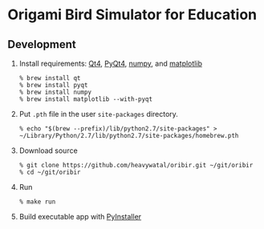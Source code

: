 Origami Bird Simulator for Education
====================================

Development
-----------

1. Install requirements:
   [Qt4](http://qt-project.org/),
   [PyQt4](http://www.riverbankcomputing.com/software/pyqt/intro),
   [numpy](http://www.numpy.org/), and [matplotlib](http://matplotlib.org/)

   ```
   % brew install qt
   % brew install pyqt
   % brew install numpy
   % brew install matplotlib --with-pyqt
   ```

1. Put `.pth` file in the user `site-packages` directory.

   ```
   % echo "$(brew --prefix)/lib/python2.7/site-packages" > ~/Library/Python/2.7/lib/python2.7/site-packages/homebrew.pth
   ```

1. Download source

   ```
   % git clone https://github.com/heavywatal/oribir.git ~/git/oribir
   % cd ~/git/oribir
   ```

1. Run

   ```
   % make run
   ```

1. Build executable app with [PyInstaller](http://www.pyinstaller.org/)
